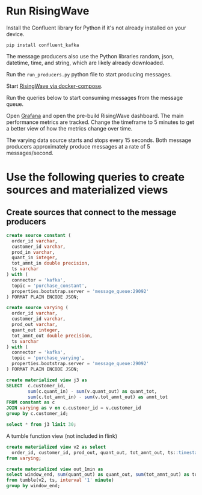 # Run RisingWave

Install the Confluent library for Python if it's not already installed on your device. 

```terminal
pip install confluent_kafka
```

The message producers also use the Python libraries random, json, datetime, time, and string, which are likely already downloaded. 

Run the `run_producers.py` python file to start producing messages.

Start [RisingWave via docker-compose](https://docs.risingwave.com/docs/dev/risingwave-docker-compose/). 

Run the queries below to start consuming messages from the message queue. 

Open [Grafana](http://localhost:3001) and open the pre-build RisingWave dashboard. The main performance metrics are tracked. Change the timeframe to 5 minutes to get a better view of how the metrics change over time. 

The varying data source starts and stops every 15 seconds. Both message producers approximately produce messages at a rate of 5 messages/second.

# Use the following queries to create sources and materialized views

## Create sources that connect to the message producers

```sql
create source constant (
  order_id varchar,
  customer_id varchar,
  prod_in varchar,
  quant_in integer,
  tot_amnt_in double precision,
  ts varchar
) with (
  connector = 'kafka',
  topic = 'purchase_constant',
  properties.bootstrap.server = 'message_queue:29092'
) FORMAT PLAIN ENCODE JSON;

create source varying (
  order_id varchar,
  customer_id varchar,
  prod_out varchar,
  quant_out integer,
  tot_amnt_out double precision,
  ts varchar
) with (
  connector = 'kafka',
  topic = 'purchase_varying',
  properties.bootstrap.server = 'message_queue:29092'
) FORMAT PLAIN ENCODE JSON;

create materialized view j3 as
SELECT  c.customer_id,
        sum(c.quant_in) - sum(v.quant_out) as quant_tot,
        sum(c.tot_amnt_in) - sum(v.tot_amnt_out) as amnt_tot
FROM constant as c
JOIN varying as v on c.customer_id = v.customer_id
group by c.customer_id;

select * from j3 limit 30;
```

A tumble function view (not included in flink)

```sql
create materialized view v2 as select
  order_id, customer_id, prod_out, quant_out, tot_amnt_out, ts::timestamptz
from varying;

create materialized view out_1min as 
select window_end, sum(quant_out) as quant_out, sum(tot_amnt_out) as tot_amnt_out
from tumble(v2, ts, interval '1' minute)
group by window_end;
```

